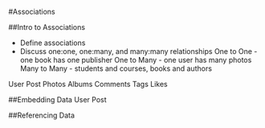 #Associations

##Intro to Associations
* Define associations
* Discuss one:one, one:many, and many:many relationships
    One to One - one book has one publisher
    One to Many - one user has many photos
    Many to Many - students and courses, books and authors

User
Post
Photos
Albums
Comments
Tags
Likes

##Embedding Data
User
Post

##Referencing Data